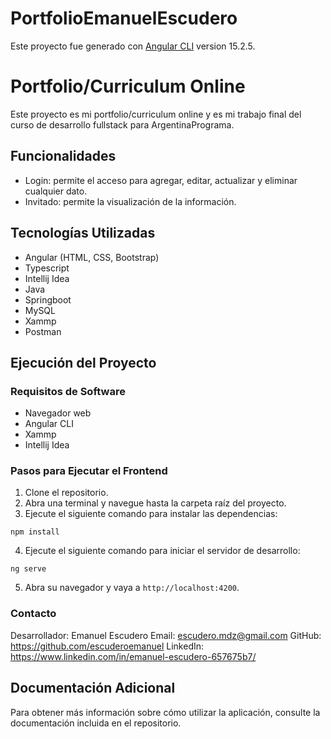 # PortfolioEmanuelEscudero

Este proyecto fue generado con [Angular CLI](https://github.com/angular/angular-cli) version 15.2.5.

# Portfolio/Curriculum Online

Este proyecto es mi portfolio/curriculum online y es mi trabajo final del curso de desarrollo fullstack para ArgentinaPrograma.

## Funcionalidades

- Login: permite el acceso para agregar, editar, actualizar y eliminar cualquier dato.
- Invitado: permite la visualización de la información.

## Tecnologías Utilizadas

- Angular (HTML, CSS, Bootstrap)
- Typescript
- Intellij Idea
- Java
- Springboot
- MySQL
- Xammp
- Postman

## Ejecución del Proyecto

### Requisitos de Software

- Navegador web
- Angular CLI
- Xammp
- Intellij Idea

### Pasos para Ejecutar el Frontend

1. Clone el repositorio.
2. Abra una terminal y navegue hasta la carpeta raíz del proyecto.
3. Ejecute el siguiente comando para instalar las dependencias:

```
npm install
```

4. Ejecute el siguiente comando para iniciar el servidor de desarrollo:

```
ng serve
```

5. Abra su navegador y vaya a `http://localhost:4200`.

### Contacto

Desarrollador: Emanuel Escudero
Email: escudero.mdz@gmail.com
GitHub: https://github.com/escuderoemanuel
LinkedIn: https://www.linkedin.com/in/emanuel-escudero-657675b7/

## Documentación Adicional

Para obtener más información sobre cómo utilizar la aplicación, consulte la documentación incluida en el repositorio.
